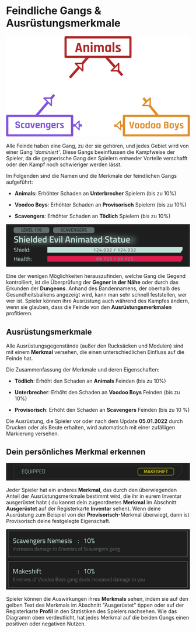 
# Feindliche Gangs & Ausrüstungsmerkmale

![EnemyGangGraph](/resources/mobile-tutorial/EnemyGangGraph.png)

Alle Feinde haben eine Gang, zu der sie gehören, und jedes Gebiet wird von einer Gang _'dominiert'_. Diese Gangs beeinflussen die Kampfweise der Spieler, da die gegnerische Gang den Spielern entweder Vorteile verschafft oder den Kampf noch schwieriger werden lässt.

Im Folgenden sind die Namen und die Merkmale der feindlichen Gangs aufgeführt:
- **Animals:** Erhöhter Schaden an **Unterbrecher** Spielern (bis zu 10%)

- **Voodoo Boys**: Erhöhter Schaden an **Provisorisch** Spielern (bis zu 10%)

- **Scavengers**: Erhöhter Schaden an **Tödlich** Spielern (bis zu 10%)

![EnemyGang](/resources/mobile-tutorial/EnemyGang.png)

Eine der wenigen Möglichkeiten herauszufinden, welche Gang die Gegend kontrolliert, ist die Überprüfung der **Gegner in der Nähe** oder durch das Erkunden der **Dungeons**. Anhand des Bandennamens, der oberhalb des Gesundheitsbalkens angezeigt wird, kann man sehr schnell feststellen, wer wer ist. Spieler können ihre Ausrüstung auch während des Kampfes ändern, wenn sie glauben, dass die Feinde von den **Ausrüstungsmerkmalen** profitieren.

## Ausrüstungsmerkmale

Alle Ausrüstungsgegenstände (außer den Rucksäcken und Modulen) sind mit einem **Merkmal** versehen, die einen unterschiedlichen Einfluss auf die Feinde hat.

Die Zusammenfassung der Merkmale und deren Eigenschaften:

- **Tödlich**: Erhöht den Schaden an **Animals** Feinden (bis zu 10%)

- **Unterbrecher**: Erhöht den Schaden an **Voodoo Boys** Feinden (bis zu 10%)

- **Provisorisch**: Erhöht den Schaden an **Scavengers** Feinden (bis zu 10 %)

Die Ausrüstung, die Spieler vor oder nach dem Update **05.01.2022** durch Drucken oder als Beute erhalten, wird automatisch mit einer zufälligen Markierung versehen.

## Dein persönliches Merkmal erkennen

![EnemyGangMark](/resources/mobile-tutorial/EnemyGangMark.png)

Jeder Spieler hat ein anderes **Merkmal**, das durch den überwiegenden Anteil der Ausrüstungsmerkmale bestimmt wird, die ihr in eurem Inventar ausgerüstet habt ( du kannst dein zugeordnetes **Merkmal** im Abschnitt **Ausgerüstet** auf der Registerkarte **Inventar** sehen). Wenn deine Ausrüstung zum Beispiel von der **Provisorisch**-Merkmal überwiegt, dann ist Provisorisch deine festgelegte Eigenschaft.

![EnemyGangStats](/resources/mobile-tutorial/EnemyGangStats.png)

Spieler können die Auswirkungen ihres **Merkmals** sehen, indem sie auf den gelben Text des Merkmals im Abschnitt "Ausgerüstet" tippen oder auf der Registerkarte **Profil** in den Statistiken des Spielers nachsehen. Wie das Diagramm oben verdeutlicht, hat jedes Merkmal auf die beiden Gangs einen positiven oder negativen Nutzen.